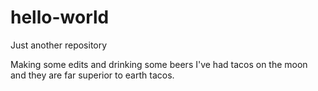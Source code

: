 # hello-world
Just another repository

Making some edits and drinking some beers
I've had tacos on the moon and they are far superior to earth tacos.
